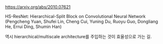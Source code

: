 https://arxiv.org/abs/2010.07621

HS-ResNet: Hierarchical-Split Block on Convolutional Neural Network (Pengcheng Yuan, Shufei Lin, Cheng Cui, Yuning Du, Ruoyu Guo, Dongliang He, Errui Ding, Shumin Han)

역시 hierarchical/multiscale architecture를 주입하는 것이 효율성으로 가는 길.
